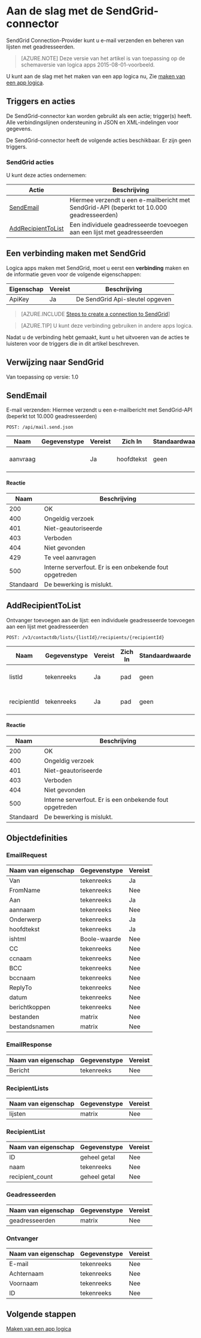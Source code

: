 <properties
pageTitle="SendGrid | Microsoft Azure"
description="Logica apps maken met Azure App-service. SendGrid Connection-Provider kunt u e-mail verzenden en beheren van lijsten met geadresseerden."
services="logic-apps"   
documentationCenter=".net,nodejs,java"  
authors="msftman"   
manager="erikre"    
editor=""
tags="connectors" />

<tags
ms.service="logic-apps"
ms.devlang="multiple"
ms.topic="article"
ms.tgt_pltfrm="na"
ms.workload="integration"
ms.date="08/18/2016"
ms.author="deonhe"/>

# <a name="get-started-with-the-sendgrid-connector"></a>Aan de slag met de SendGrid-connector

SendGrid Connection-Provider kunt u e-mail verzenden en beheren van lijsten met geadresseerden.

>[AZURE.NOTE] Deze versie van het artikel is van toepassing op de schemaversie van logica apps 2015-08-01-voorbeeld. 

U kunt aan de slag met het maken van een app logica nu, Zie [maken van een app logica](../app-service-logic/app-service-logic-create-a-logic-app.md).

## <a name="triggers-and-actions"></a>Triggers en acties

De SendGrid-connector kan worden gebruikt als een actie; trigger(s) heeft. Alle verbindingslijnen ondersteuning in JSON en XML-indelingen voor gegevens. 

 De SendGrid-connector heeft de volgende acties beschikbaar. Er zijn geen triggers.

### <a name="sendgrid-actions"></a>SendGrid acties
U kunt deze acties ondernemen:

|Actie|Beschrijving|
|--- | ---|
|[SendEmail](connectors-create-api-sendgrid.md#sendemail)|Hiermee verzendt u een e-mailbericht met SendGrid-API (beperkt tot 10.000 geadresseerden)|
|[AddRecipientToList](connectors-create-api-sendgrid.md#addrecipienttolist)|Een individuele geadresseerde toevoegen aan een lijst met geadresseerden|


## <a name="create-a-connection-to-sendgrid"></a>Een verbinding maken met SendGrid
Logica apps maken met SendGrid, moet u eerst een **verbinding** maken en de informatie geven voor de volgende eigenschappen: 

|Eigenschap| Vereist|Beschrijving|
| ---|---|---|
|ApiKey|Ja|De SendGrid Api-sleutel opgeven|
 

>[AZURE.INCLUDE [Steps to create a connection to SendGrid](../../includes/connectors-create-api-sendgrid.md)]

>[AZURE.TIP] U kunt deze verbinding gebruiken in andere apps logica.

Nadat u de verbinding hebt gemaakt, kunt u het uitvoeren van de acties te luisteren voor de triggers die in dit artikel beschreven.

## <a name="reference-for-sendgrid"></a>Verwijzing naar SendGrid
Van toepassing op versie: 1.0

## <a name="sendemail"></a>SendEmail
E-mail verzenden: Hiermee verzendt u een e-mailbericht met SendGrid-API (beperkt tot 10.000 geadresseerden) 

```POST: /api/mail.send.json``` 

| Naam| Gegevenstype|Vereist|Zich In|Standaardwaarde|Beschrijving|
| ---|---|---|---|---|---|
|aanvraag| |Ja|hoofdtekst|geen|E-mailbericht verzenden|

#### <a name="response"></a>Reactie

|Naam|Beschrijving|
|---|---|
|200|OK|
|400|Ongeldig verzoek|
|401|Niet-geautoriseerde|
|403|Verboden|
|404|Niet gevonden|
|429|Te veel aanvragen|
|500|Interne serverfout. Er is een onbekende fout opgetreden|
|Standaard|De bewerking is mislukt.|


## <a name="addrecipienttolist"></a>AddRecipientToList
Ontvanger toevoegen aan de lijst: een individuele geadresseerde toevoegen aan een lijst met geadresseerden 

```POST: /v3/contactdb/lists/{listId}/recipients/{recipientId}``` 

| Naam| Gegevenstype|Vereist|Zich In|Standaardwaarde|Beschrijving|
| ---|---|---|---|---|---|
|listId|tekenreeks|Ja|pad|geen|De unieke id van de lijst met geadresseerden|
|recipientId|tekenreeks|Ja|pad|geen|De unieke id van de ontvanger|

#### <a name="response"></a>Reactie

|Naam|Beschrijving|
|---|---|
|200|OK|
|400|Ongeldig verzoek|
|401|Niet-geautoriseerde|
|403|Verboden|
|404|Niet gevonden|
|500|Interne serverfout. Er is een onbekende fout opgetreden|
|Standaard|De bewerking is mislukt.|


## <a name="object-definitions"></a>Objectdefinities 

### <a name="emailrequest"></a>EmailRequest


| Naam van eigenschap | Gegevenstype | Vereist |
|---|---|---|
|Van|tekenreeks|Ja |
|FromName|tekenreeks|Nee |
|Aan|tekenreeks|Ja |
|aannaam|tekenreeks|Nee |
|Onderwerp|tekenreeks|Ja |
|hoofdtekst|tekenreeks|Ja |
|ishtml|Boole-waarde|Nee |
|CC|tekenreeks|Nee |
|ccnaam|tekenreeks|Nee |
|BCC|tekenreeks|Nee |
|bccnaam|tekenreeks|Nee |
|ReplyTo|tekenreeks|Nee |
|datum|tekenreeks|Nee |
|berichtkoppen|tekenreeks|Nee |
|bestanden|matrix|Nee |
|bestandsnamen|matrix|Nee |



### <a name="emailresponse"></a>EmailResponse


| Naam van eigenschap | Gegevenstype | Vereist |
|---|---|---|
|Bericht|tekenreeks|Nee |



### <a name="recipientlists"></a>RecipientLists


| Naam van eigenschap | Gegevenstype | Vereist |
|---|---|---|
|lijsten|matrix|Nee |



### <a name="recipientlist"></a>RecipientList


| Naam van eigenschap | Gegevenstype | Vereist |
|---|---|---|
|ID|geheel getal|Nee |
|naam|tekenreeks|Nee |
|recipient_count|geheel getal|Nee |



### <a name="recipients"></a>Geadresseerden


| Naam van eigenschap | Gegevenstype | Vereist |
|---|---|---|
|geadresseerden|matrix|Nee |



### <a name="recipient"></a>Ontvanger


| Naam van eigenschap | Gegevenstype | Vereist |
|---|---|---|
|E-mail|tekenreeks|Nee |
|Achternaam|tekenreeks|Nee |
|Voornaam|tekenreeks|Nee |
|ID|tekenreeks|Nee |


## <a name="next-steps"></a>Volgende stappen
[Maken van een app logica](../app-service-logic/app-service-logic-create-a-logic-app.md)